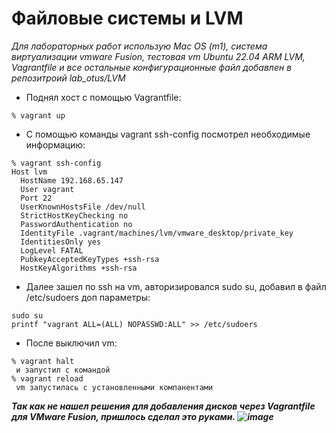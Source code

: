 # Файловые системы и LVM

*Для лабораторных работ использую Mac OS (m1), система виртуализации vmware Fusion, тестовая vm Ubuntu 22.04 ARM LVM, Vagrantfile и все остальные конфигурационные файл добавлен в репозитроий lab_otus/LVM*

- Поднял хост с помощью Vagrantfile:

```
% vagrant up
```

- C помощью команды vagrant ssh-config посмотрел необходимые информацию:

```
% vagrant ssh-config
Host lvm
  HostName 192.168.65.147
  User vagrant
  Port 22
  UserKnownHostsFile /dev/null
  StrictHostKeyChecking no
  PasswordAuthentication no
  IdentityFile .vagrant/machines/lvm/vmware_desktop/private_key
  IdentitiesOnly yes
  LogLevel FATAL
  PubkeyAcceptedKeyTypes +ssh-rsa
  HostKeyAlgorithms +ssh-rsa
```

- Далее зашел по ssh на vm, авторизировался sudo su, добавил в файл /etc/sudoers доп параметры:
```
sudo su
printf "vagrant ALL=(ALL) NOPASSWD:ALL" >> /etc/sudoers
```

- После выключил vm:
```
% vagrant halt
 и запустил с командой 
% vagrant reload
 vm запустилась с установленными компанентами
```

***Так как не нашел решения для добавления дисков через Vagrantfile для VMware Fusion, пришлось сделал это руками.
 ![image](https://github.com/yurpv/lab_otus/assets/162872411/02646b0e-c385-480d-a553-498dd58aac0e)***


